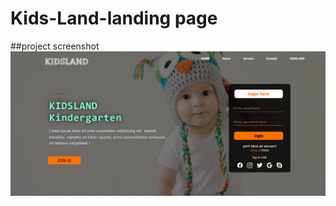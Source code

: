 # Kids-Land-landing page

##project screenshot
![](https://github.com/Linamohamed89/Kids-Land-/blob/main/FireShot%20Capture%20006%20-%20kids%20Land%20kindergarten%20-%20.png)
